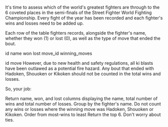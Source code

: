It's time to assess which of the world's greatest fighters are through to the 6 coveted places in the semi-finals of the Street Fighter World Fighting Championship. Every fight of the year has been recorded and each fighter's wins and losses need to be added up.

Each row of the table fighters records, alongside the fighter's name, whether they won (1) or lost (0), as well as the type of move that ended the bout.

id
name
won
lost
move_id
winning_moves

id
move
However, due to new health and safety regulations, all ki blasts have been outlawed as a potential fire hazard. Any bout that ended with Hadoken, Shouoken or Kikoken should not be counted in the total wins and losses.

So, your job:

Return name, won, and lost columns displaying the name, total number of wins and total number of losses. Group by the fighter's name.
Do not count any wins or losses where the winning move was Hadoken, Shouoken or Kikoken.
Order from most-wins to least
Return the top 6. Don't worry about ties.